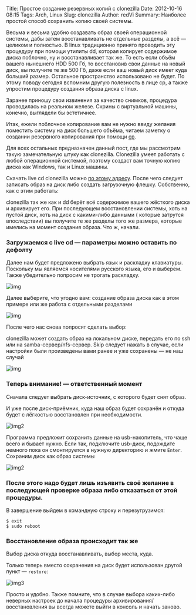 Title: Простое создание резервных копий с clonezilla
Date: 2012-10-16 08:15
Tags: Arch, Linux
Slug: clonezilla
Author: redVi
Summary: Наиболее простой способ сохранить копию своей системы.

Весьма и весьма удобно создавать образ своей операционной системы, дабы затем восстанавливать не отдельные разделы, а всё — целиком и полностью. В linux традиционно принято проводить эту процедуру при помощи утилиты dd, которая копирует содержимое диска поблочно, ну и восстанавливает так же. То есть если объём вашего нынешнего HDD 500 Гб, то восстановив свои данные на новый диск, вы получите те же 500 Гб, даже если ваш новый диск имеет куда больший размер. Остальное пространство использовано не будет. По этому поводу сегодня вспомним другую полезность в лице cp, а также упростим процедуру создания образа диска с linux.


Заранее приношу свои извинения за качество снимков, процедура проводилась на реальном железе. Скрины с виртуальной машины, конечно, выглядели бы эстетичнее.

Итак, ежели поблочное копирование вам не нужно ввиду желания поместить систему на диск большего объёма, читаем заметку о создании резервного копирования при помощи [cp](http://unix-lab.org/posts/linux-on-hdd/).

Для всех остальных предназначен данный пост, где мы рассмотрим такую замечательную штуку как clonezilla. Clonezilla умеет работать с любой операционной системой, поэтому создаст вам точную копию диска как Windows, так и Linux машины.

Скачать live cd clonezilla можно [по этому адресу](http://clonezilla.org/downloads.php). После чего следует записать образ на диск либо создать загрузочную флешку. Собственно, как с этим работать:

clonezilla так же как и dd берёт всё содержимое вашего жёсткого диска и архивирует его. При последующем восстановлении системы, хоть на пустой диск, хоть на диск с какими-либо данными ( которые затрутся впоследствии) вы получите те же разделы того же размера, которые имелись на момент создания образа. Что ж, начали.


### Загружаемся с live cd — параметры можно оставить по дефолту

Далее нам будет предложено выбрать язык и раскладку клавиатуры. Поскольку мы являемся носителями русского языка, его и выберем. Также убедительно попросим не трогать раскладку.

![img](http://3.bp.blogspot.com/-053eQvEIivQ/UGUy1p3iQEI/AAAAAAAABj4/uh8D7ru8LEc/s1600/language.jpg)

Далее выберите, что угодно вам: создание образа диска как в этом примере или же работа с отдельными разделами

![img](http://3.bp.blogspot.com/-Tf2U24_pwBE/UGUy8DzAL-I/AAAAAAAABkA/fcVK1pWFOL8/s1600/clonezilla.jpg)

После чего нас снова попросят сделать выбор:

clonezilla может создать образ на локальном диске, передать его по ssh или на samba-сервер/nfs-сервер. Skip следует нажать в случае, если настройки были произведены вами ранее и уже сохранены — не наш случай

![img](http://4.bp.blogspot.com/-HCy8IbLWVZ0/UGUzDcQxP0I/AAAAAAAABkI/VOf5f3Y3V1w/s1600/local_dev.jpg)


### Теперь внимание! — ответственный момент

Сначала следует выбрать диск-источник, с которого будет снят образ.

И уже после диск-приёмник, куда наш образ будет сохранён и откуда будет с лёгкостью восстановлен при необходимости.

![img2](http://3.bp.blogspot.com/-u8XX9bapta0/UGUzOoZsq2I/AAAAAAAABkQ/T2a7gaxvC3o/s1600/sda.jpg)

Программа предложит сохранить данные на usb-накопитель, что чаще всего и бывает нужно. Если так, подключите usb-диск, подождите немного пока он смонтируется в нужную директорию и жмите `Enter`. Сохраним диск как образ системы

![img2](http://3.bp.blogspot.com/-52Ee6CrfqRc/UGUzWPAOlPI/AAAAAAAABkY/W85cr9I70x4/s1600/savedisk.jpg)


### После этого надо будет лишь изъявить своё желание в последующей проверке образа либо отказаться от этой процедуры.


В завершение выйдем в командную строку и перезугрузимся:

```console
$ exit
$ sudo reboot
```

### Восстановление образа происходит так же

Выбор диска откуда восстанавливать, выбор места, куда.

Только теперь вместо сохранения на диск будет использован другой пункт — `restore`:

![img3](http://2.bp.blogspot.com/-xO7bxANOtGo/UGUzjP3yo1I/AAAAAAAABkg/kEEl0oExGWY/s1600/restore.jpg)

 Просто и удобно. Также помните, что в случае выбора каких-либо неверных настроек до начала процедуры архивирования/восстановления вы всегда можете выйти в консоль и начать заново.
